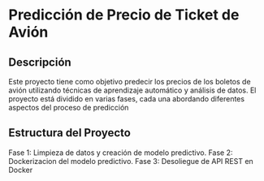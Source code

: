 # Predicción de Precio de Ticket de Avión

## Descripción
Este proyecto tiene como objetivo predecir los precios de los boletos de avión utilizando técnicas de aprendizaje automático y análisis de datos. El proyecto está dividido en varias fases, cada una abordando diferentes aspectos del proceso de predicción

 ## Estructura del Proyecto
Fase 1: Limpieza de datos y creación de modelo predictivo.
Fase 2: Dockerizacion del modelo predictivo.
Fase 3: Desoliegue de API REST en Docker
 
